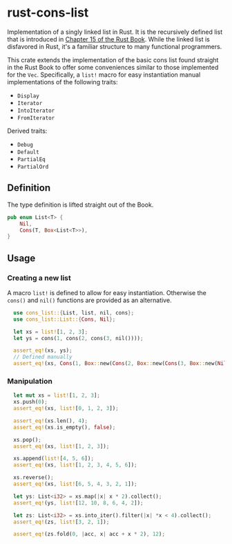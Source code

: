 # rust-cons-list

Implementation of a singly linked list in Rust. It is the recursively defined
list that is introduced in [Chapter 15 of the Rust Book][book]. While the linked
list is disfavored in Rust, it's a familiar structure to many functional
programmers.

This crate extends the implementation of the basic cons list found straight in
the Rust Book to offer some conveniences similar to those implemented for the
`Vec`. Specifically, a `list!` macro for easy instantiation manual implementations
of the following traits:

* `Display`
* `Iterator`
* `IntoIterator`
* `FromIterator`

Derived traits:

* `Debug`
* `Default`
* `PartialEq`
* `PartialOrd`

## Definition

The type definition is lifted straight out of the Book.

``` rust
pub enum List<T> {
    Nil,
    Cons(T, Box<List<T>>),
}
```

## Usage

### Creating a new list

A macro `list!` is defined to allow for easy instantiation. Otherwise the `cons()` and `nil()` functions are provided as an alternative.

``` rust
  use cons_list::{List, list, nil, cons};
  use cons_list::List::{Cons, Nil};

  let xs = list![1, 2, 3];
  let ys = cons(1, cons(2, cons(3, nil())));

  assert_eq!(xs, ys);
  // Defined manually
  assert_eq!(xs, Cons(1, Box::new(Cons(2, Box::new(Cons(3, Box::new(Nil)))))));
```

### Manipulation

``` rust
  let mut xs = list![1, 2, 3];
  xs.push(0);
  assert_eq!(xs, list![0, 1, 2, 3]);

  assert_eq!(xs.len(), 4);
  assert_eq!(xs.is_empty(), false);

  xs.pop();
  assert_eq!(xs, list![1, 2, 3]);

  xs.append(list![4, 5, 6]);
  assert_eq!(xs, list![1, 2, 3, 4, 5, 6]);

  xs.reverse();
  assert_eq!(xs, list![6, 5, 4, 3, 2, 1]);

  let ys: List<i32> = xs.map(|x| x * 2).collect();
  assert_eq!(ys, list![12, 10, 8, 6, 4, 2]);

  let zs: List<i32> = xs.into_iter().filter(|x| *x < 4).collect();
  assert_eq!(zs, list![3, 2, 1]);

  assert_eq!(zs.fold(0, |acc, x| acc + x * 2), 12);
```

[book]: https://doc.rust-lang.org/book/ch15-01-box.html#more-information-about-the-cons-list

